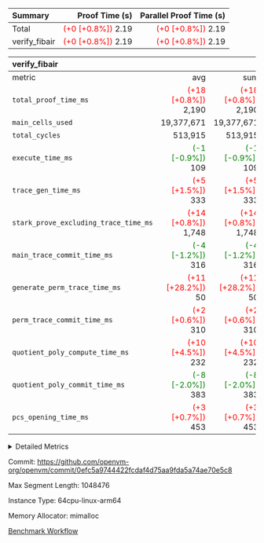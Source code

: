 | Summary | Proof Time (s) | Parallel Proof Time (s) |
|:---|---:|---:|
| Total | <span style='color: red'>(+0 [+0.8%])</span> 2.19 | <span style='color: red'>(+0 [+0.8%])</span> 2.19 |
| verify_fibair | <span style='color: red'>(+0 [+0.8%])</span> 2.19 | <span style='color: red'>(+0 [+0.8%])</span> 2.19 |


| verify_fibair |||||
|:---|---:|---:|---:|---:|
|metric|avg|sum|max|min|
| `total_proof_time_ms ` | <span style='color: red'>(+18 [+0.8%])</span> 2,190 | <span style='color: red'>(+18 [+0.8%])</span> 2,190 | <span style='color: red'>(+18 [+0.8%])</span> 2,190 | <span style='color: red'>(+18 [+0.8%])</span> 2,190 |
| `main_cells_used     ` |  19,377,671 |  19,377,671 |  19,377,671 |  19,377,671 |
| `total_cycles        ` |  513,915 |  513,915 |  513,915 |  513,915 |
| `execute_time_ms     ` | <span style='color: green'>(-1 [-0.9%])</span> 109 | <span style='color: green'>(-1 [-0.9%])</span> 109 | <span style='color: green'>(-1 [-0.9%])</span> 109 | <span style='color: green'>(-1 [-0.9%])</span> 109 |
| `trace_gen_time_ms   ` | <span style='color: red'>(+5 [+1.5%])</span> 333 | <span style='color: red'>(+5 [+1.5%])</span> 333 | <span style='color: red'>(+5 [+1.5%])</span> 333 | <span style='color: red'>(+5 [+1.5%])</span> 333 |
| `stark_prove_excluding_trace_time_ms` | <span style='color: red'>(+14 [+0.8%])</span> 1,748 | <span style='color: red'>(+14 [+0.8%])</span> 1,748 | <span style='color: red'>(+14 [+0.8%])</span> 1,748 | <span style='color: red'>(+14 [+0.8%])</span> 1,748 |
| `main_trace_commit_time_ms` | <span style='color: green'>(-4 [-1.2%])</span> 316 | <span style='color: green'>(-4 [-1.2%])</span> 316 | <span style='color: green'>(-4 [-1.2%])</span> 316 | <span style='color: green'>(-4 [-1.2%])</span> 316 |
| `generate_perm_trace_time_ms` | <span style='color: red'>(+11 [+28.2%])</span> 50 | <span style='color: red'>(+11 [+28.2%])</span> 50 | <span style='color: red'>(+11 [+28.2%])</span> 50 | <span style='color: red'>(+11 [+28.2%])</span> 50 |
| `perm_trace_commit_time_ms` | <span style='color: red'>(+2 [+0.6%])</span> 310 | <span style='color: red'>(+2 [+0.6%])</span> 310 | <span style='color: red'>(+2 [+0.6%])</span> 310 | <span style='color: red'>(+2 [+0.6%])</span> 310 |
| `quotient_poly_compute_time_ms` | <span style='color: red'>(+10 [+4.5%])</span> 232 | <span style='color: red'>(+10 [+4.5%])</span> 232 | <span style='color: red'>(+10 [+4.5%])</span> 232 | <span style='color: red'>(+10 [+4.5%])</span> 232 |
| `quotient_poly_commit_time_ms` | <span style='color: green'>(-8 [-2.0%])</span> 383 | <span style='color: green'>(-8 [-2.0%])</span> 383 | <span style='color: green'>(-8 [-2.0%])</span> 383 | <span style='color: green'>(-8 [-2.0%])</span> 383 |
| `pcs_opening_time_ms ` | <span style='color: red'>(+3 [+0.7%])</span> 453 | <span style='color: red'>(+3 [+0.7%])</span> 453 | <span style='color: red'>(+3 [+0.7%])</span> 453 | <span style='color: red'>(+3 [+0.7%])</span> 453 |



<details>
<summary>Detailed Metrics</summary>

|  | verify_program_compile_ms | total_cells | stark_prove_excluding_trace_time_ms | quotient_poly_compute_time_ms | quotient_poly_commit_time_ms | perm_trace_commit_time_ms | pcs_opening_time_ms | main_trace_commit_time_ms |
| --- | --- | --- | --- | --- | --- | --- | --- |
|  | 5 | 65,536 | 64 | 3 | 14 | 0 | 33 | 13 | 

| air_name | rows | quotient_deg | main_cols | interactions | constraints | cells |
| --- | --- | --- | --- | --- | --- | --- |
| AccessAdapterAir<2> |  | 4 |  | 5 | 11 |  | 
| AccessAdapterAir<4> |  | 4 |  | 5 | 11 |  | 
| AccessAdapterAir<8> |  | 4 |  | 5 | 11 |  | 
| FibonacciAir | 32,768 | 1 | 2 |  | 5 | 65,536 | 
| FriReducedOpeningAir |  | 4 |  | 31 | 53 |  | 
| NativePoseidon2Air<BabyBearParameters>, 1> |  | 4 |  | 176 | 555 |  | 
| PhantomAir |  | 4 |  | 3 | 4 |  | 
| ProgramAir |  | 1 |  | 1 | 4 |  | 
| VariableRangeCheckerAir |  | 1 |  | 1 | 4 |  | 
| VmAirWrapper<BranchNativeAdapterAir, BranchEqualCoreAir<1> |  | 4 |  | 11 | 20 |  | 
| VmAirWrapper<JalNativeAdapterAir, JalCoreAir> |  | 4 |  | 7 | 6 |  | 
| VmAirWrapper<NativeAdapterAir<2, 0>, PublicValuesCoreAir> |  | 4 |  | 11 | 22 |  | 
| VmAirWrapper<NativeAdapterAir<2, 1>, FieldArithmeticCoreAir> |  | 4 |  | 15 | 23 |  | 
| VmAirWrapper<NativeLoadStoreAdapterAir<1>, NativeLoadStoreCoreAir<1> |  | 4 |  | 15 | 17 |  | 
| VmAirWrapper<NativeLoadStoreAdapterAir<4>, NativeLoadStoreCoreAir<4> |  | 4 |  | 15 | 17 |  | 
| VmAirWrapper<NativeVectorizedAdapterAir<4>, FieldExtensionCoreAir> |  | 4 |  | 15 | 23 |  | 
| VmConnectorAir |  | 4 |  | 3 | 8 |  | 
| VolatileBoundaryAir |  | 4 |  | 4 | 16 |  | 

| group | trace_gen_time_ms | total_proof_time_ms | total_cycles | total_cells | stark_prove_excluding_trace_time_ms | quotient_poly_compute_time_ms | quotient_poly_commit_time_ms | perm_trace_commit_time_ms | pcs_opening_time_ms | main_trace_commit_time_ms | main_cells_used | generate_perm_trace_time_ms | execute_time_ms |
| --- | --- | --- | --- | --- | --- | --- | --- | --- | --- | --- | --- | --- | --- |
| verify_fibair | 333 | 2,190 | 513,915 | 44,140,184 | 1,748 | 232 | 383 | 310 | 453 | 316 | 19,377,671 | 50 | 109 | 

| group | air_name | rows | prep_cols | perm_cols | main_cols | cells |
| --- | --- | --- | --- | --- | --- | --- |
| verify_fibair | AccessAdapterAir<2> | 65,536 |  | 12 | 11 | 1,507,328 | 
| verify_fibair | AccessAdapterAir<4> | 32,768 |  | 12 | 13 | 819,200 | 
| verify_fibair | AccessAdapterAir<8> | 128 |  | 12 | 17 | 3,712 | 
| verify_fibair | FriReducedOpeningAir | 1,024 |  | 36 | 26 | 63,488 | 
| verify_fibair | NativePoseidon2Air<BabyBearParameters>, 1> | 16,384 |  | 216 | 399 | 10,076,160 | 
| verify_fibair | PhantomAir | 16,384 |  | 8 | 6 | 229,376 | 
| verify_fibair | ProgramAir | 8,192 |  | 8 | 10 | 147,456 | 
| verify_fibair | VariableRangeCheckerAir | 262,144 | 2 | 8 | 1 | 2,359,296 | 
| verify_fibair | VmAirWrapper<BranchNativeAdapterAir, BranchEqualCoreAir<1> | 131,072 |  | 16 | 23 | 5,111,808 | 
| verify_fibair | VmAirWrapper<JalNativeAdapterAir, JalCoreAir> | 16,384 |  | 12 | 10 | 360,448 | 
| verify_fibair | VmAirWrapper<NativeAdapterAir<2, 1>, FieldArithmeticCoreAir> | 262,144 |  | 20 | 30 | 13,107,200 | 
| verify_fibair | VmAirWrapper<NativeLoadStoreAdapterAir<1>, NativeLoadStoreCoreAir<1> | 131,072 |  | 24 | 25 | 6,422,528 | 
| verify_fibair | VmAirWrapper<NativeLoadStoreAdapterAir<4>, NativeLoadStoreCoreAir<4> | 16,384 |  | 24 | 34 | 950,272 | 
| verify_fibair | VmAirWrapper<NativeVectorizedAdapterAir<4>, FieldExtensionCoreAir> | 8,192 |  | 20 | 40 | 491,520 | 
| verify_fibair | VmConnectorAir | 2 | 1 | 8 | 4 | 24 | 
| verify_fibair | VolatileBoundaryAir | 131,072 |  | 8 | 11 | 2,490,368 | 

</details>


Commit: https://github.com/openvm-org/openvm/commit/0efc5a9744422fcdaf4d75aa9fda5a74ae70e5c8

Max Segment Length: 1048476

Instance Type: 64cpu-linux-arm64

Memory Allocator: mimalloc

[Benchmark Workflow](https://github.com/openvm-org/openvm/actions/runs/12972192013)
